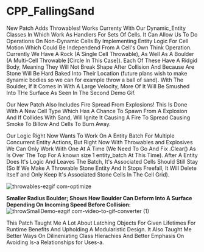 # CPP_FallingSand
New Patch Adds Throwables! Works Currenty With Our Dynamic_Entity Classes In Which Work As Handlers For Sets Of Cells. It Can Allow Us To Do Operations On Non-Dynamic Cells By Implementing Entity Logic For Cell Motion Which Could Be Independend From A Cell's Own Think Operation.
Currently We Have A Rock (A Single Cell Throwable), As Well As A Boulder (A Multi-Cell Throwable [Circle In This Case]). Each Of These Have A Ridgid Body, Meaning They Will Not Break Shape After Collision And Because Are Stone Will Be Hard Baked Into Their Location (future plans wish to make dynamic bodies so we can for example throw a ball of sand). With The Boulder, If It Comes In With A Large Velocity, More Of It Will Be Smushed Into THe Surface As Seen In The Second Demo Gif.

Our New Patch Also Includes Fire Spread From Explosions! This Is Done With A New Cell Type Which Has A Chance To Spawn From A Explosion And If Collides With Sand, Will Ignite It Causing A Fire To Spread Causing Smoke To Billow And Cells To Burn Away.


Our Logic Right Now Wants To Work On A Entity Batch For Multiple Concurrent Entity Actions, But Right Now With Throwables and Explosives We Can Only Work With One At A Time (We Need To Go And Fix .Clear() As Is Over The Top For A known size 1 entity_batch At This Time). After A Entity Does It's Logic And Leaves The Batch, It's Associated Cells Should Still Stay (So If We Make A Throwable Stone Entity And It Stops Freefall, It Will Delete Itself and Only Keep It's Associated Stone Cells In The Cell Grid).

![throwables-ezgif com-optimize](https://github.com/Kingerthanu/CPP_FallingSand/assets/76754592/77a05987-3800-4137-9c76-d87af27902d6)

**Smaller Radius Boulder; Shows How Boulder Can Deform Into A Surface Depending On Incoming Speed Before Collision:**
![throwSmallDemo-ezgif com-video-to-gif-converter (1)](https://github.com/Kingerthanu/CPP_FallingSand/assets/76754592/7d5941ee-ce6b-4bf8-ac96-3490f4bbeb8c)

This Patch Taught Me A Lot About Latching Objects For Given Lifetimes For Runtime Benefits And Upholding A Modularistic Design. It Also Taught Me Better Ways On Dilineniating Class Hierachies And Better Emphasis On Avoiding Is-a Relationships for Uses-a.
